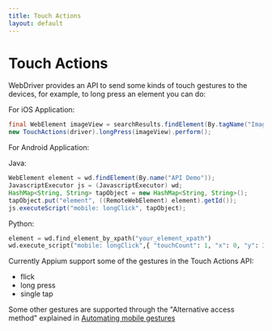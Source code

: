 ```yaml
---
title: Touch Actions
layout: default
---
```


# Touch Actions

WebDriver provides an API to send some kinds of touch gestures to the devices,
for example, to long press an element you can do:

For iOS Application:

```java
final WebElement imageView = searchResults.findElement(By.tagName("ImageView"));
new TouchActions(driver).longPress(imageView).perform();
```

For Android Application:

Java:

```java
WebElement element = wd.findElement(By.name("API Demo"));
JavascriptExecutor js = (JavascriptExecutor) wd;
HashMap<String, String> tapObject = new HashMap<String, String>();
tapObject.put("element", ((RemoteWebElement) element).getId());
js.executeScript("mobile: longClick", tapObject);
```

Python:

```python
element = wd.find_element_by_xpath("your_element_xpath")
wd.execute_script("mobile: longClick",{ "touchCount": 1, "x": 0, "y": 300, "element":element.id })
```

Currently Appium support some of the gestures in the Touch Actions API:

* flick
* long press
* single tap

Some other gestures are supported through the "Alternative access method"
explained in [Automating mobile gestures](gestures)